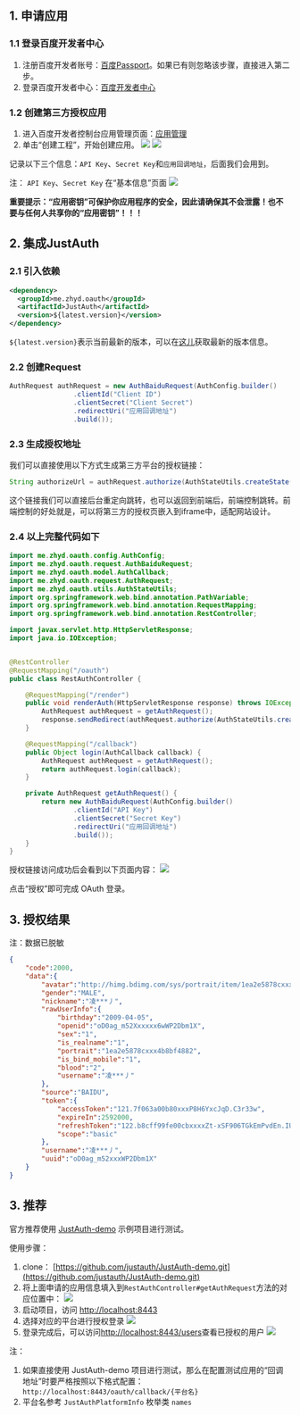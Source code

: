 ## 1. 申请应用

### 1.1 登录百度开发者中心

1. 注册百度开发者账号：[百度Passport](https://passport.baidu.com/v2/?reg&u=http%3A%2F%2Fdeveloper.baidu.com%2F&tpl=dev)。如果已有则忽略该步骤，直接进入第二步。
2. 登录百度开发者中心：[百度开发者中心](http://developer.baidu.com/)


### 1.2 创建第三方授权应用

1. 进入百度开发者控制台应用管理页面：[应用管理](http://developer.baidu.com/console#app/project)
2. 单击“创建工程”，开始创建应用。
![](doc/media/oauth/b43448b8.png)
![](doc/media/oauth/9d2676f1.png)


记录以下三个信息：`API Key`、`Secret Key`和`应用回调地址`，后面我们会用到。

注： `API Key`、`Secret Key` 在“基本信息”页面
![](doc/media/oauth/37c56184.png)


**重要提示：“应用密钥”可保护你应用程序的安全，因此请确保其不会泄露！也不要与任何人共享你的“应用密钥”！！！**


## 2. 集成JustAuth

### 2.1 引入依赖

```xml
<dependency>
  <groupId>me.zhyd.oauth</groupId>
  <artifactId>JustAuth</artifactId>
  <version>${latest.version}</version>
</dependency>
```

`${latest.version}`表示当前最新的版本，可以在[这儿](https://github.com/justauth/JustAuth/releases)获取最新的版本信息。

### 2.2 创建Request

```java
AuthRequest authRequest = new AuthBaiduRequest(AuthConfig.builder()
                .clientId("Client ID")
                .clientSecret("Client Secret")
                .redirectUri("应用回调地址")
                .build());
```

### 2.3 生成授权地址

我们可以直接使用以下方式生成第三方平台的授权链接：
```java
String authorizeUrl = authRequest.authorize(AuthStateUtils.createState());
```
这个链接我们可以直接后台重定向跳转，也可以返回到前端后，前端控制跳转。前端控制的好处就是，可以将第三方的授权页嵌入到iframe中，适配网站设计。


### 2.4 以上完整代码如下

```java
import me.zhyd.oauth.config.AuthConfig;
import me.zhyd.oauth.request.AuthBaiduRequest;
import me.zhyd.oauth.model.AuthCallback;
import me.zhyd.oauth.request.AuthRequest;
import me.zhyd.oauth.utils.AuthStateUtils;
import org.springframework.web.bind.annotation.PathVariable;
import org.springframework.web.bind.annotation.RequestMapping;
import org.springframework.web.bind.annotation.RestController;

import javax.servlet.http.HttpServletResponse;
import java.io.IOException;


@RestController
@RequestMapping("/oauth")
public class RestAuthController {

    @RequestMapping("/render")
    public void renderAuth(HttpServletResponse response) throws IOException {
        AuthRequest authRequest = getAuthRequest();
        response.sendRedirect(authRequest.authorize(AuthStateUtils.createState()));
    }

    @RequestMapping("/callback")
    public Object login(AuthCallback callback) {
        AuthRequest authRequest = getAuthRequest();
        return authRequest.login(callback);
    }

    private AuthRequest getAuthRequest() {
        return new AuthBaiduRequest(AuthConfig.builder()
                .clientId("API Key")
                .clientSecret("Secret Key")
                .redirectUri("应用回调地址")
                .build());
    }
}
```
授权链接访问成功后会看到以下页面内容：
![](doc/media/oauth/7097ddf0.png)   

点击“授权”即可完成 OAuth 登录。

## 3. 授权结果

注：数据已脱敏

```json
{
    "code":2000,
    "data":{
        "avatar":"http://himg.bdimg.com/sys/portrait/item/1ea2e5878cxxxe4b8bf4882.jpg",
        "gender":"MALE",
        "nickname":"凌***丿",
        "rawUserInfo":{
            "birthday":"2009-04-05",
            "openid":"oD0ag_m52Xxxxxx6wWP2Dbm1X",
            "sex":"1",
            "is_realname":"1",
            "portrait":"1ea2e5878cxxx4b8bf4882",
            "is_bind_mobile":"1",
            "blood":"2",
            "username":"凌***丿"
        },
        "source":"BAIDU",
        "token":{
            "accessToken":"121.7f063a00b80xxxP8H6YxcJqD.C3r33w",
            "expireIn":2592000,
            "refreshToken":"122.b8cff99fe00cbxxxxZt-xSF906TGkEmPvdEn.IUdj0g",
            "scope":"basic"
        },
        "username":"凌***丿",
        "uuid":"oD0ag_m52xxxWP2Dbm1X"
    }
}
```

## 3. 推荐

官方推荐使用 [JustAuth-demo](https://github.com/justauth/JustAuth-demo) 示例项目进行测试。

使用步骤：
1. clone： [https://github.com/justauth/JustAuth-demo.git](https://github.com/justauth/JustAuth-demo.git)
2. 将上面申请的应用信息填入到`RestAuthController#getAuthRequest`方法的对应位置中：
![](doc/media/oauth/e1a40945.png)
3. 启动项目，访问 [http://localhost:8443](http://localhost:8443)
4. 选择对应的平台进行授权登录
![](doc/media/oauth/da2bc692.png)
5. 登录完成后，可以访问[http://localhost:8443/users](http://localhost:8443/users)查看已授权的用户
![](doc/media/oauth/dbe6bcae.png)

注：
1. 如果直接使用 JustAuth-demo 项目进行测试，那么在配置测试应用的“回调地址”时要严格按照以下格式配置：`http://localhost:8443/oauth/callback/{平台名}`
2. 平台名参考 `JustAuthPlatformInfo` 枚举类 `names`



